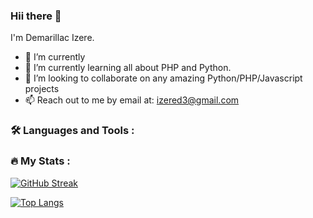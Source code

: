 ### Hii there 👋

I'm Demarillac Izere.

- 🔭 I’m currently 
- 🌱 I’m currently learning all about PHP and Python.
- 👯 I’m looking to collaborate on any amazing Python/PHP/Javascript projects
- 📫 Reach out to me by email at: izered3@gmail.com

### :hammer_and_wrench: Languages and Tools :

### :fire: My Stats :

[![GitHub Streak](http://github-readme-streak-stats.herokuapp.com?user=demarillacizere&theme=dark&background=000000)](https://git.io/streak-stats)

[![Top Langs](https://github-readme-stats.vercel.app/api/top-langs/?username=demarillacizere&layout=compact&theme=vision-friendly-dark)](https://github.com/anuraghazra/github-readme-stats)
<!--
**demarillacizere/demarillacizere** is a ✨ _special_ ✨ repository because its `README.md` (this file) appears on your GitHub profile.

Here are some ideas to get you started:

- 🔭 I’m currently working on ...
- 🌱 I’m currently learning PHP and Python
- 👯 I’m looking to collaborate on ...
- 🤔 I’m looking for help with ...
- 💬 Ask me about ...
- 📫 How to reach me: ...
- 😄 Pronouns: ...
- ⚡ Fun fact: ...
-->
